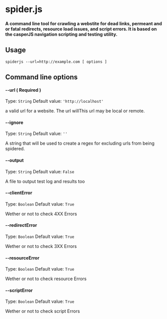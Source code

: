 # spider.js
#### A command line tool for crawling a webstite for dead links, permeant and or fatal redirects, resource load issues, and script errors. It is based on the casperJS navigation scripting and testing utility.

## Usage

```
spiderjs --url=http://example.com [ options ]
```

## Command line options

#### --url ( Required )
Type: `String`
Default value: `'http://localhost'`

a valid url for a website. The url willThis url may be local or remote.


#### --ignore
Type: `String`
Default value: `''`

A string that will be used to create a regex for excluding urls from being spidered.
#### --output
Type: `String`
Default value: `False`

A file to output test log and results too

#### --clientError
Type: `Boolean`
Default value: `True`

Wether or not to check 4XX Errors

#### --redirectError
Type: `Boolean`
Default value: `True`

Wether or not to check 3XX Errors

#### --resourceError
Type: `Boolean`
Default value: `True`

Wether or not to check resource Errors

#### --scriptError
Type: `Boolean`
Default value: `True`

Wether or not to check script Errors